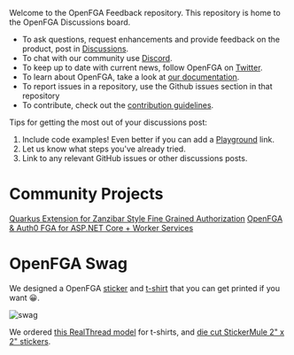 
Welcome to the OpenFGA Feedback repository. This repository is home to the OpenFGA Discussions board.

- To ask questions, request enhancements and provide feedback on the product, post in [Discussions](https://github.com/orgs/openfga/discussions).
- To chat with our community use [Discord](https://discord.gg/8naAwJfWN6).
- To keep up to date with current news, follow OpenFGA on [Twitter](https://twitter.com/openfga).
- To learn about OpenFGA, take a look at [our documentation](https://openfga.dev/docs).
- To report issues in a repository, use the Github issues section in that repository
- To contribute, check out the [contribution guidelines](https://github.com/openfga/.github/blob/main/CONTRIBUTING.md).

Tips for getting the most out of your discussions post:

1. Include code examples! Even better if you can add a [Playground](https://play.fga.dev) link.
2. Let us know what steps you've already tried.
3. Link to any relevant GitHub issues or other discussions posts.

# Community Projects

[Quarkus Extension for Zanzibar Style Fine Grained Authorization](https://github.com/kdubb/quarkus-zanzibar-extensions)
[OpenFGA & Auth0 FGA for ASP.NET Core + Worker Services](https://github.com/Hawxy/Fga.Net)

# OpenFGA Swag

We designed a OpenFGA [sticker](brand-assets/openfga-sticker.ai) and [t-shirt](brand-assets/openfga-tshirt.ai) that you can get printed if you want 😀.

![swag](media/swag.png)

We ordered [this RealThread model](https://www.realthread.com/products/next-level-apparel-6210-premium-cvc-crew?color=charcoal&side=front) for t-shirts, and [die cut StickerMule 2" x 2" stickers](https://www.stickermule.com/products/die-cut-stickers).
